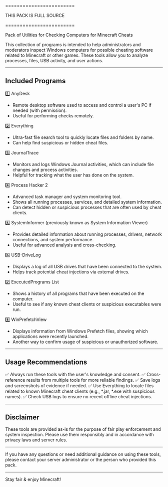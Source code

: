 ========================

THIS PACK IS FULL SOURCE

========================

Pack of Utilities for Checking Computers for Minecraft Cheats

This collection of programs is intended to help administrators and moderators inspect Windows computers for possible cheating software related to Minecraft or other games. These tools allow you to analyze processes, files, USB activity, and user actions.

-------------------------------------
Included Programs
-------------------------------------

1️⃣ AnyDesk
- Remote desktop software used to access and control a user's PC if needed (with permission).
- Useful for performing checks remotely.

2️⃣ Everything
- Ultra-fast file search tool to quickly locate files and folders by name.
- Can help find suspicious or hidden cheat files.

3️⃣ JournalTrace
- Monitors and logs Windows Journal activities, which can include file changes and process activities.
- Helpful for tracking what the user has done on the system.

4️⃣ Process Hacker 2
- Advanced task manager and system monitoring tool.
- Shows all running processes, services, and detailed system information.
- Can detect hidden or suspicious processes that are often used by cheat clients.

5️⃣ SystemInformer (previously known as System Information Viewer)
- Provides detailed information about running processes, drivers, network connections, and system performance.
- Useful for advanced analysis and cross-checking.

6️⃣ USB-DriveLog
- Displays a log of all USB drives that have been connected to the system.
- Helps track potential cheat injections via external drives.

7️⃣ ExecutedPrograms List
- Shows a history of all programs that have been executed on the computer.
- Useful to see if any known cheat clients or suspicious executables were run.

8️⃣ WinPrefetchView
- Displays information from Windows Prefetch files, showing which applications were recently launched.
- Another way to confirm usage of suspicious or unauthorized software.

-------------------------------------
Usage Recommendations
-------------------------------------

✅ Always run these tools with the user's knowledge and consent.
✅ Cross-reference results from multiple tools for more reliable findings.
✅ Save logs and screenshots of evidence if needed.
✅ Use Everything to locate files related to known Minecraft cheat clients (e.g., *.jar, *.exe with suspicious names).
✅ Check USB logs to ensure no recent offline cheat injections.

-------------------------------------
Disclaimer
-------------------------------------

These tools are provided as-is for the purpose of fair play enforcement and system inspection. Please use them responsibly and in accordance with privacy laws and server rules.

-------------------------------------

If you have any questions or need additional guidance on using these tools, please contact your server administrator or the person who provided this pack.

-------------------------------------

Stay fair & enjoy Minecraft!
